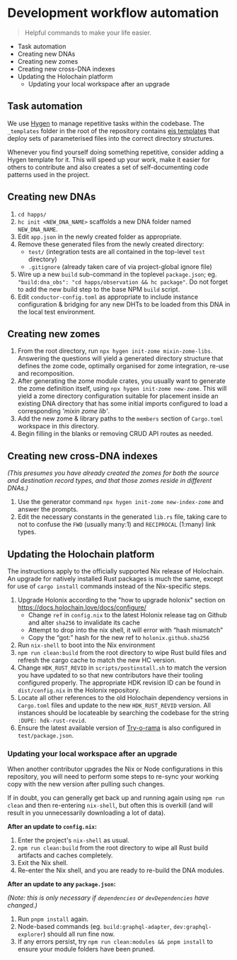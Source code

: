 # Development workflow automation

> Helpful commands to make your life easier.

<!-- MarkdownTOC -->

- Task automation
- Creating new DNAs
- Creating new zomes
- Creating new cross-DNA indexes
- Updating the Holochain platform
	- Updating your local workspace after an upgrade

<!-- /MarkdownTOC -->


## Task automation

We use [Hygen](https://www.hygen.io/) to manage repetitive tasks within the codebase. The `_templates` folder in the root of the repository contains [ejs templates](https://github.com/mde/ejs) that deploy sets of parameterised files into the correct directory structures.

Whenever you find yourself doing something repetitive, consider adding a Hygen template for it. This will speed up your work, make it easier for others to contribute and also creates a set of self-documenting code patterns used in the project.



## Creating new DNAs

1. `cd happs/`
2. `hc init <NEW_DNA_NAME>` scaffolds a new DNA folder named `NEW_DNA_NAME`.
3. Edit `app.json` in the newly created folder as appropriate.
4. Remove these generated files from the newly created directory:
	- `test/` (integration tests are all contained in the top-level `test` directory)
	- `.gitignore` (already taken care of via project-global ignore file)
5. Wire up a new `build` sub-command in the toplevel `package.json`; eg. `"build:dna_obs": "cd happs/observation && hc package"`. Do not forget to add the new build step to the base NPM `build` script.
6. Edit `conductor-config.toml` as appropriate to include instance configuration & bridging for any new DHTs to be loaded from this DNA in the local test environment.


## Creating new zomes

1. From the root directory, run `npx hygen init-zome mixin-zome-libs`. Answering the questions will yield a generated directory structure that defines the zome code, optimally organised for zome integration, re-use and recomposition.
2. After generating the zome module crates, you usually want to generate the zome definition itself, using `npx hygen init-zome new-zome`. This will yield a zome directory configuration suitable for placement inside an existing DNA directory that has some initial imports configured to load a corresponding *'mixin zome lib'*.
3. Add the new zome & library paths to the `members` section of `Cargo.toml` workspace in *this* directory.
4. Begin filling in the blanks or removing CRUD API routes as needed.


## Creating new cross-DNA indexes

*(This presumes you have already created the zomes for both the source and destination record types, and that those zomes reside in different DNAs.)*

1. Use the generator command `npx hygen init-zome new-index-zome` and answer the prompts.
2. Edit the necessary constants in the generated `lib.rs` file, taking care to not to confuse the `FWD` (usually many:1) and `RECIPROCAL` (1:many) link types.


## Updating the Holochain platform

The instructions apply to the officially supported Nix release of Holochain. An upgrade for natively installed Rust packages is much the same, except for use of `cargo install` commands instead of the Nix-specific steps.

1. Upgrade Holonix according to the "how to upgrade holonix" section on https://docs.holochain.love/docs/configure/
	- Change `ref` in `config.nix` to the latest Holonix release tag on Github and alter `sha256` to invalidate its cache
	- Attempt to drop into the nix shell, it will error with “hash mismatch”
	- Copy the “got:” hash for the new ref to `holonix.github.sha256`
2. Run `nix-shell` to boot into the Nix environment
3. `npm run clean:build` from the root directory to wipe Rust build files and refresh the cargo cache to match the new HC version.
4. Change `HDK_RUST_REVID` in `scripts/postinstall.sh` to match the version you have updated to so that new contributors have their tooling configured properly. The appropriate HDK revision ID can be found in `dist/config.nix` in the Holonix repository.
5. Locate all other references to the old Holochain dependency versions in `Cargo.toml` files and update to the new `HDK_RUST_REVID` version. All instances should be locateable by searching the codebase for the string `:DUPE: hdk-rust-revid`.
6. Ensure the latest available version of [Try-o-rama](https://www.npmjs.com/package/@holochain/try-o-rama) is also configured in `test/package.json`.


### Updating your local workspace after an upgrade

When another contributor upgrades the Nix or Node configurations in this repository, you will need to perform some steps to re-sync your working copy with the new version after pulling such changes.

If in doubt, you can generally get back up and running again using `npm run clean` and then re-entering `nix-shell`, but often this is overkill (and will result in you unnecessarily downloading a lot of data).

**After an update to `config.nix`:**

1. Enter the project's `nix-shell` as usual.
2. `npm run clean:build` from the root directory to wipe all Rust build artifacts and caches completely.
3. Exit the Nix shell.
4. Re-enter the Nix shell, and you are ready to re-build the DNA modules.

**After an update to any `package.json`:**

*(Note: this is only necessary if `dependencies` or `devDependencies` have changed.)*

1. Run `pnpm install` again.
2. Node-based commands (eg. `build:graphql-adapter`, `dev:graphql-explorer`) should all run fine now.
3. If any errors persist, try `npm run clean:modules && pnpm install` to ensure your module folders have been pruned.
